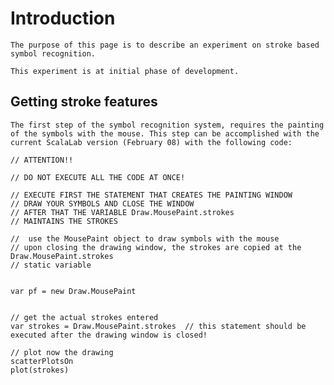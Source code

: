 # Introduction #

`The purpose of this page is to describe an experiment on stroke based symbol recognition.`

`This experiment is at initial phase of development. `


## Getting stroke features ##

`The first step of the symbol recognition system, requires the painting of the symbols with the mouse. This step can be accomplished with the current ScalaLab version (February 08) with the following code: `

```
// ATTENTION!!

// DO NOT EXECUTE ALL THE CODE AT ONCE!

// EXECUTE FIRST THE STATEMENT THAT CREATES THE PAINTING WINDOW
// DRAW YOUR SYMBOLS AND CLOSE THE WINDOW
// AFTER THAT THE VARIABLE Draw.MousePaint.strokes
// MAINTAINS THE STROKES

//  use the MousePaint object to draw symbols with the mouse
// upon closing the drawing window, the strokes are copied at the Draw.MousePaint.strokes
// static variable


var pf = new Draw.MousePaint


// get the actual strokes entered 
var strokes = Draw.MousePaint.strokes  // this statement should be executed after the drawing window is closed!

// plot now the drawing
scatterPlotsOn
plot(strokes)

```